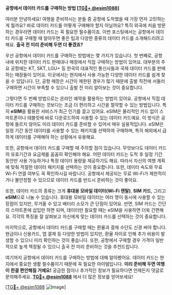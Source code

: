 **공항에서 데이터 카드를 구매하는 방법 [[TG💪+ @esim1088](https://t.me/s/esim1088)]**

여러분 안녕하세요! 여행을 준비하시는 분들 중 공항에 도착했을 때 가장 먼저 고민하는 게 뭘까요? 바로 데이터 카드를 어떻게 구매해야 할지 아닐까요? 특히 외국에 처음 방문하는 경우라면 데이터 카드는 꼭 필요한 필수품이죠. 이번 포스팅에서는 공항에서 데이터 카드를 구매할 때 알아두면 좋은 팁과 다양한 종류의 데이터 카드를 소개해드리려고 해요. **출국 전 미리 준비해 두면 더 좋겠죠?**

우선 공항에서 데이터 카드를 구매하는 방법에는 몇 가지가 있습니다. 첫 번째로, 공항 내에 위치한 데이터 카드 판매대나 매장에서 직접 구매하는 방법이 있어요. 대부분의 주요 공항에는 KT, SKT, LGU+ 등 한국의 대표적인 통신사들과 국제 데이터 카드를 판매하는 매장들이 있어요. 이곳에서는 현지에서 사용 가능한 다양한 데이터 카드를 쉽게 찾을 수 있답니다. 단, 공항 매장은 시간이 제한된 경우가 많기 때문에 출발 직전에 서둘러 구매하면 시간이 부족할 수 있으니 출발 전 미리 알아보는 것이 중요합니다.

그렇다면 두 번째 방법으로는 온라인 예약을 활용하는 방법이 있어요. 공항에서 직접 데이터 카드를 구매하는 것보다는 조금 더 편리하고 시간을 절약할 수 있는 방법입니다. 특히 **eSIM**을 활용한 서비스가 최근 인기를 끌고 있어요. eSIM은 물리적인 카드 없이 스마트폰이나 태블릿에 바로 다운로드하여 사용할 수 있는 데이터 카드예요. 이 방식은 공항에 들르지 않아도 미리 데이터 카드를 준비할 수 있어서 매우 실용적입니다. eSIM은 일정 기간 동안 데이터를 사용할 수 있는 패키지를 선택하여 구매하며, 특히 해외에서 급하게 데이터를 구매해야 하는 상황에서 유용해요.

또한, 공항에서 데이터 카드를 구매할 때 주의할 점이 있습니다. 무엇보다도 데이터 카드의 유효기간과 요금제를 꼼꼼히 확인해야 해요. 어떤 데이터 카드는 도착 후 일정 기간 동안만 사용 가능하거나 특정 데이터 용량을 제공하기도 해요. 따라서 자신의 여행 계획에 맞춰 적절한 데이터 패키지를 선택하는 것이 중요합니다. 또한, 데이터 속도와 무료 Wi-Fi 연결 여부도 꼭 확인하시길 바랍니다. 공항에서 제공되는 무료 Wi-Fi가 제한적이거나 불안정할 수 있으므로 데이터 카드를 반드시 준비하는 것이 좋아요.

또한, 데이터 카드의 종류는 크게 **휴대용 모바일 데이터(Wi-Fi 렌탈)**, **SIM 카드**, 그리고 **eSIM**으로 나눌 수 있습니다. 휴대용 모바일 데이터는 여러 명이 동시에 사용할 수 있는 장점이 있지만, 무거울 수 있고 배터리 소모가 큰 단점이 있어요. 반면, SIM 카드는 간단히 스마트폰에 삽입만 하면 되며, 데이터만 필요할 때는 eSIM을 사용하면 더욱 간편해요. 각각의 특징을 잘 살펴보고 자신에게 맞는 데이터 카드를 선택하는 것이 중요합니다.

마지막으로, 공항에서 데이터 카드를 구매할 때는 환율과 결제 수단도 신경 써야 합니다. 현금이나 신용카드, 앱 결제 등 다양한 방법이 있지만, 환율 차이로 인해 추가 비용이 발생할 수 있으니 미리 확인하는 것이 좋습니다. 또한, 공항에서 구매할 경우 가격이 일반적으로 높게 책정될 수 있으니 출국 전 미리 준비하는 것을 추천드립니다.

여기까지 공항에서 데이터 카드를 구매하는 방법에 대해 알아봤어요. 데이터 카드는 현지에서 중요한 생활 필수품이기 때문에 꼭 필요한 아이템입니다. **미리 준비해 두면 여행이 한결 편안해질 거예요!** 궁금한 점이나 추가적인 정보가 필요하다면 언제든지 댓글로 문의해주세요. **[TG💪+ @esim1088](https://t.me/s/esim1088)** 에서 더 많은 정보를 얻어보세요!

[[TG💪+ @esim1088](https://t.me/s/esim1088) ![Image](https://i.postimg.cc/Y0z9fWf4/image.png)]